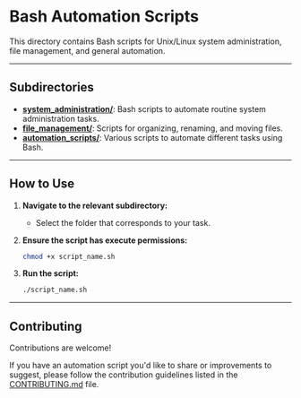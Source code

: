 
# Bash Automation Scripts

This directory contains Bash scripts for Unix/Linux system administration, file management, and general automation.

---

## Subdirectories

- **[system_administration/](system_administration/)**: Bash scripts to automate routine system administration tasks.
- **[file_management/](file_management/)**: Scripts for organizing, renaming, and moving files.
- **[automation_scripts/](automation_scripts/)**: Various scripts to automate different tasks using Bash.

---
## How to Use

1. **Navigate to the relevant subdirectory:**
   - Select the folder that corresponds to your task.

2. **Ensure the script has execute permissions:**
   ```bash
   chmod +x script_name.sh
   ```

3. **Run the script:**
   ```bash
   ./script_name.sh
   ```

--- 
## Contributing

Contributions are welcome! 

If you have an automation script you'd like to share or improvements to suggest, please follow the contribution guidelines listed in the [CONTRIBUTING.md](../CONTRIBUTING.md)  file.